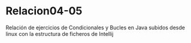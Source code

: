 # Relacion04-05
Relación de ejercicios de Condicionales y Bucles en Java
subidos desde linux con la estructura de ficheros de Intellij
